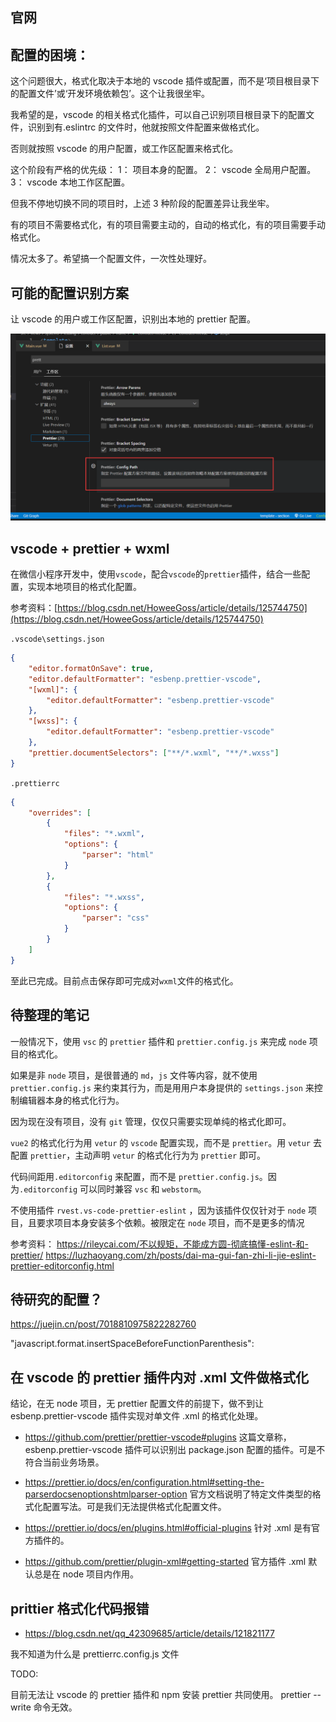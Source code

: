 ## 官网

## 配置的困境：

这个问题很大，格式化取决于本地的 vscode 插件或配置，而不是‘项目根目录下的配置文件’或‘开发环境依赖包’。这个让我很坐牢。

我希望的是，vscode 的相关格式化插件，可以自己识别项目根目录下的配置文件，识别到有.eslintrc 的文件时，他就按照文件配置来做格式化。

否则就按照 vscode 的用户配置，或工作区配置来格式化。

这个阶段有严格的优先级：
1： 项目本身的配置。
2： vscode 全局用户配置。
3： vscode 本地工作区配置。

但我不停地切换不同的项目时，上述 3 种阶段的配置差异让我坐牢。

有的项目不需要格式化，有的项目需要主动的，自动的格式化，有的项目需要手动格式化。

情况太多了。希望搞一个配置文件，一次性处理好。

## 可能的配置识别方案

让 vscode 的用户或工作区配置，识别出本地的 prettier 配置。

![image-20221020100452727](https://raw.githubusercontent.com/RuanZhongNan/img-store/main/img/image-20221020100452727.png)

## vscode + prettier + wxml

在微信小程序开发中，使用`vscode`，配合`vscode`的`prettier`插件，结合一些配置，实现本地项目的格式化配置。

参考资料：[https://blog.csdn.net/HoweeGoss/article/details/125744750](https://blog.csdn.net/HoweeGoss/article/details/125744750)

`.vscode\settings.json`

```json
{
	"editor.formatOnSave": true,
	"editor.defaultFormatter": "esbenp.prettier-vscode",
	"[wxml]": {
		"editor.defaultFormatter": "esbenp.prettier-vscode"
	},
	"[wxss]": {
		"editor.defaultFormatter": "esbenp.prettier-vscode"
	},
	"prettier.documentSelectors": ["**/*.wxml", "**/*.wxss"]
}
```

`.prettierrc`

```json
{
	"overrides": [
		{
			"files": "*.wxml",
			"options": {
				"parser": "html"
			}
		},
		{
			"files": "*.wxss",
			"options": {
				"parser": "css"
			}
		}
	]
}
```

至此已完成。目前点击保存即可完成对`wxml`文件的格式化。

## 待整理的笔记

一般情况下，使用 `vsc` 的 `prettier` 插件和 `prettier.config.js` 来完成 `node` 项目的格式化。

如果是非 `node` 项目，是很普通的 `md`，`js` 文件等内容，就不使用 `prettier.config.js` 来约束其行为，而是用用户本身提供的 `settings.json` 来控制编辑器本身的格式化行为。

因为现在没有项目，没有 `git` 管理，仅仅只需要实现单纯的格式化即可。

`vue2` 的格式化行为用 `vetur` 的 `vscode` 配置实现，而不是 `prettier`。用 `vetur` 去配置 `prettier`，主动声明 `vetur` 的格式化行为为 `prettier` 即可。

代码间距用`.editorconfig` 来配置，而不是 `prettier.config.js`。因为`.editorconfig` 可以同时兼容 `vsc` 和 `webstorm`。

不使用插件 `rvest.vs-code-prettier-eslint` ，因为该插件仅仅针对于 `node` 项目，且要求项目本身安装多个依赖。被限定在 `node` 项目，而不是更多的情况

参考资料：
https://rileycai.com/不以规矩，不能成方圆-彻底搞懂-eslint-和-prettier/
https://luzhaoyang.com/zh/posts/dai-ma-gui-fan-zhi-li-jie-eslint-prettier-editorconfig.html

## 待研究的配置？

https://juejin.cn/post/7018810975822282760

"javascript.format.insertSpaceBeforeFunctionParenthesis":

## 在 vscode 的 prettier 插件内对 .xml 文件做格式化

结论，在无 node 项目，无 prettier 配置文件的前提下，做不到让 esbenp.prettier-vscode 插件实现对单文件 .xml 的格式化处理。

- https://github.com/prettier/prettier-vscode#plugins
  这篇文章称，esbenp.prettier-vscode 插件可以识别出 package.json 配置的插件。可是不符合当前业务场景。

- https://prettier.io/docs/en/configuration.html#setting-the-parserdocsenoptionshtmlparser-option
  官方文档说明了特定文件类型的格式化配置写法。可是我们无法提供格式化配置文件。

- https://prettier.io/docs/en/plugins.html#official-plugins
  针对 .xml 是有官方插件的。

- https://github.com/prettier/plugin-xml#getting-started
  官方插件 .xml 默认总是在 node 项目内作用。

## prittier 格式化代码报错

- https://blog.csdn.net/qq_42309685/article/details/121821177

我不知道为什么是 prettierrc.config.js 文件

TODO:

目前无法让 vscode 的 prettier 插件和 npm 安装 prettier 共同使用。 prettier --write 命令无效。
